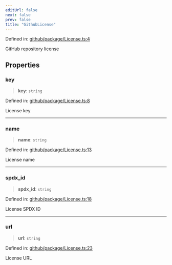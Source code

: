 ```yaml
---
editUrl: false
next: false
prev: false
title: "GithubLicense"
---
```


Defined in: [github/package/License.ts:4](https://github.com/datisthq/dpkit/blob/7a3ebb9422265a09d2e84e0952d10e0101139f80/github/package/License.ts#L4)

GitHub repository license

## Properties

### key

> **key**: `string`

Defined in: [github/package/License.ts:8](https://github.com/datisthq/dpkit/blob/7a3ebb9422265a09d2e84e0952d10e0101139f80/github/package/License.ts#L8)

License key

***

### name

> **name**: `string`

Defined in: [github/package/License.ts:13](https://github.com/datisthq/dpkit/blob/7a3ebb9422265a09d2e84e0952d10e0101139f80/github/package/License.ts#L13)

License name

***

### spdx\_id

> **spdx\_id**: `string`

Defined in: [github/package/License.ts:18](https://github.com/datisthq/dpkit/blob/7a3ebb9422265a09d2e84e0952d10e0101139f80/github/package/License.ts#L18)

License SPDX ID

***

### url

> **url**: `string`

Defined in: [github/package/License.ts:23](https://github.com/datisthq/dpkit/blob/7a3ebb9422265a09d2e84e0952d10e0101139f80/github/package/License.ts#L23)

License URL
